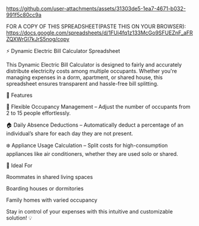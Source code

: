 https://github.com/user-attachments/assets/31303de5-1ea7-4671-b032-991f5c80cc9a

FOR A COPY OF THIS SPREADSHEET(PASTE THIS ON YOUR BROWSER): https://docs.google.com/spreadsheets/d/1FUi4fq1z133McGo9SFUEZnF_aFRZQXWrGI7kJrS5nog/copy

⚡ Dynamic Electric Bill Calculator Spreadsheet


This Dynamic Electric Bill Calculator is designed to fairly and accurately distribute electricity costs among multiple occupants. 
Whether you're managing expenses in a dorm, apartment, or shared house, this spreadsheet ensures transparent and hassle-free bill splitting.


🔎 Features

👥 Flexible Occupancy Management – Adjust the number of occupants from 2 to 15 people effortlessly.

🏠 Daily Absence Deductions – Automatically deduct a percentage of an individual’s share for each day they are not present.

❄️ Appliance Usage Calculation – Split costs for high-consumption appliances like air conditioners, whether they are used solo or shared.


📌 Ideal For

Roommates in shared living spaces

Boarding houses or dormitories

Family homes with varied occupancy

Stay in control of your expenses with this intuitive and customizable solution! 💡
